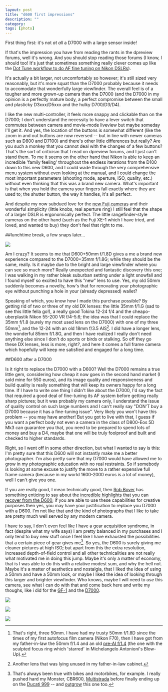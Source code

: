 ```yaml
---
layout: post
title: "d600 first impressions"
description: ""
category: 
tags: [photo]
---
```



First thing first: it's not *at all* a D7000 with a large sensor inside!

If that's the impression you have from reading the rants in the dpreview forums, well it's wrong. And you should stop reading those forums (I know, I should too! It's just that sometimes something really clever comes up like the [Dot Tune workflow to do AF fine tuning on Nikon DSLRs](http://forums.dpreview.com/forums/thread/3377109)).

It's actually a bit larger, not uncomfortably so however; it's still sized very reasonably, but it's more squat than the D7000 probably because it needs to accomodate that wonderfully large viewfinder. The overall feel is of a tougher and more grown-up camera than the D7000 (and the D7000 in my opinion is a perfectly mature body, a perfect compromise between the small and plasticky D3xxx/D5xxx and the hulky D700/D3/D4).

I like the new multi-controller, it feels more snappy and clickable than on the D7000; I don't understand the necessity to have a lever switch that commutes between camera and movie-mode liveview but maybe someday I'll get it. And yes, the location of the buttons is somewhat different (like the zoom in and out buttons are now reversed -- but in line with newer cameras such as D800 and D7100) and there's other little differences but really? Are you such a monkey that you cannot deal with the changes of a few buttons? That's the sort of criticism that I read on dpreview forums, and I just can't stand them. To me it seems on the other hand that Nikon is able to keep an incredible 'family feeling' throughout the endless iterations from the D100 down to this new D600, and I could wade through the very comprehensive menu system without even looking at the manual, and I could change the most important parameters (shooting mode, aperture, ISO, quality, etc.) without even thinking that this was a brand new camera. What's important is that when you hold the camera your fingers fall exactly where they are used to; the shutter button, the way it handles, it's all perfect.

And despite my now subdued love for the [new Fuji cameras](http://aadm.github.com/2012-12-17-fuji-test-day.html) and their wonderful simplicity (little knobs, real aperture ring) I still feel that the shape of a larger DSLR is ergonomically perfect. The little rangefinder-style cameras on the other hand (such as the Fuji XE-1 which I have tried, and loved, and wanted to buy) they don't feel that right to me.

##lunchtime break, a few snaps later...

![](https://dl.dropbox.com/u/179731/_D6F0067.jpg)

Am I crazy? It seems to me that D600+50mm f/1.8D gives a me a brand new experience compared to the D7000+35mm f/1.8G; while they should be the same, really. Is it maybe due to the bright and large viewfinder where you can see so much more? Really unexpected and fantastic discovery this one; I was walking in my rather bleak suburban setting under a light snowfall and I found myself so excited to have this "new" lens to use. Yes, my old 50mm suddenly becomes a novelty, how's that for renovating your photographic eye without punching a hole in your (already depressed) wallet?

Speaking of which, you know how I made this purchase possible? By getting rid of two or three of my old DX lenses: the little 35mm f/1.G (sad to see this little fella go!), a really good Tokina 12-24 f/4 and the cheapo-uberplastik Nikon 55-200 VR f/4-5.6; the idea was that I could replace the 35mm f/1.8 (surely my most used lens on the D7000) with one of my three 50mm[^nota-50mm], and the 12-24 with an old 18mm f/3.5 AIS[^nota-18mm]. I did have a longer lens, the wonderful 85mm f/1.8G, and then I have realized I really don't need anything else since I don't do sports or birds or stalking. So off they go these DX lenses, less is more, right?, and here it comes a full frame camera which hopefully will keep me satisfied and engaged for a long time.

##D600 after a D7000

Is it right to replace the D7000 with a D600? Well the D7000 remains a true little gem, considering how cheap it now goes in the second hand market (I sold mine for 550 euros), and its image quality and responsiveness and build quality is really something that will keep its owners happy for a long time. If I have to write one thing I didn't like about the D7000, I'd say the fact that required a good deal of fine-tuning its AF system before getting really sharp pictures; but it was probably my camera only, I understand the issue of quality control on such large numbers and I can't really say "DON'T buy a D7000 because it has a fine-tuning issue". Very likely you won't have this problem -- you may have another! But you got to live with that, I guess if you want a perfect body not even a camera in the class of D800-Eos 5D Mk3 can guarantee you that, you need to be prepared to spend lots of money and buy a D4, maybe that one will be truly foolproof and built and checked to higher standards.

Right, so I went off in some other direction, but what I wanted to say is this: I'm pretty sure that this D600 will not instantly make me a better photographer. I'm also pretty sure that my D7000 would have allowed me to grow in my photographic education with no real restraints. So if somebody is looking at some excuse to justify the move to a rather expensive full frame camera (because in my world 1600-2000 euros is a lot of money), well I can't give you one. 

If you are really good, I mean technically good, then [Rob Boyer](https://twitter.com/rwboyer) has something enticing to say about the [incredible highlights](http://photo.rwboyer.com/2012/11/27/d600-500-shots/) that you can [recover from the D600](http://photo.rwboyer.com/2013/02/17/highlight-fetishist/); if you are  able to use these capabilities for creative purposes then yes, you may have your justification to replace you D7000 with a D600. I'm not like that and the kind of photographs that I like to take are pretty much well served by any modern camera.

I have to say, I don't even feel like I have a gear acquisition syndrome, in fact (despite what my wife says) I am pretty balanced in my purchases and I only tend to buy new stuff once I feel like I have exhausted the possibilities that a certain piece of gear gives me[^nota-outgrow]. So yes, the D600 is surely giving me cleaner pictures at high ISO; but apart from this the extra resolution, increased depth-of-field control and all other technicalities are not really what motivated me in doing this jump. Maybe it's only a matter of economy, that is I was able to do this with a relative modest sum, and why the hell not. Maybe it's a matter of aesthetics and nostalgia, that I liked the idea of using a 50mm and have a 50mm look, or maybe I liked the idea of looking through this larger and brighter viewfinder. Who knows, maybe I will need to *use* this camera, see what I can do with that and come back here and write my thoughs, like i did for the [GF-1](http://aadm.github.com/2012-07-31-panasonic-gf1-recensione-fuori-tempo.html) and the [D7000](http://aadm.github.com/2012-09-21-thoughts-on-d7000.html).

![](https://dl.dropbox.com/u/179731/_D6F0065.jpg)

![](https://dl.dropbox.com/u/179731/_D6F0073.jpg)

![](https://dl.dropbox.com/u/179731/_D6F0058.jpg)

[^nota-50mm]: That's right, three 50mm. I have had my trusty 50mm f/1.8D since the times of my first autofocus film camera (Nikon F70), then I have got from my father-in-law the 50mm f/1.4 and an old [pre-AI f/1.4](http://www.djcphoto.com/index.php/nikkor-s-50mm-f1-4-non-ai-lens/) (the one with the sculpted focus ring which 'starred' in Michelangelo Antonioni's Blow-Up).

[^nota-18mm]: Another lens that was lying unused in my father-in-law cabinet.

[^nota-outgrow]: That's always been true with bikes and motorbikes, for example. I really pushed hard my Monster, CBR600, [Multistrada](http://aadm.github.com/2008-03-23-speedweek-2007-su-mondoducati.html) before finally ending up on the [Ducati 999](http://aadm.github.com/2008-10-20-999s-il-primo-giro.html) -- and [outgrow](http://aadm.github.com/2009-08-27-speedweek-2009.html) this one too.
